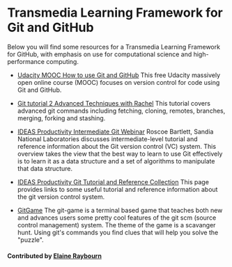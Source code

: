 # Transmedia Learning Framework for Git and GitHub

Below you will find some resources for a Transmedia Learning Framework for GitHub, with emphasis on use for computational science and high-performance computing. 

- [Udacity MOOC How to use Git and GitHub](https://www.udacity.com/course/how-to-use-git-and-github--ud775)
This free Udacity massively open online course (MOOC) focuses on version control for code using Git and GitHub.

- [Git tutorial 2 Advanced Techniques with Rachel](https://www.youtube.com/watch?v=hF9X62rLSjE)
This tutorial covers advanced git commands including fetching, cloning, remotes, branches, merging, forking and stashing.

- [IDEAS Productivity Intermediate Git Webinar](https://www.youtube.com/watch?v=xBNlcq2B2E8)
Roscoe Bartlett, Sandia National Laboratories discusses intermediate-level tutorial and reference information about the Git version control (VC) system. This overview takes the view that the best way to learn to use Git effectively is to learn it as a data structure and a set of algorithms to manipulate that data structure.  

- [IDEAS Productivity Git Tutorial and Reference Collection](https://ideas-productivity.org/resources/howtos/git-tutorial-and-reference-collection/)
This page provides links to some useful tutorial and reference information about the git version control system.

- [GitGame](https://www.git-game.com/)
The git-game is a terminal based game that teaches both new and advances users some pretty cool features of the git scm (source control management) system. The theme of the game is a scavanger hunt. Using git's commands you find clues that will help you solve the "puzzle". 

#### Contributed by [Elaine Raybourn](https://github.com/elaineraybourn "Elaine Raybourn") 

<!---
Publish: yes
Categories: skills, development
Topics: online learning, software engineering
Tags: bssw-article
Level: 2
Prerequisites: defaults
Aggregate: subresource
--->
